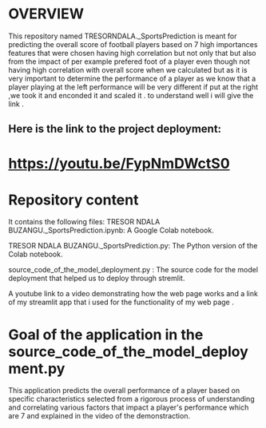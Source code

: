 # OVERVIEW

This repository named TRESORNDALA._SportsPrediction is meant for predicting the overall score of football players based on 7 high importances features that were chosen having high correlation but not only that but also from the impact of per example prefered foot of a player even though not having high correlation with overall score when we calculated but as it is very important to determine the performance of a player as we know that a player playing at the left performance will be very different if put at the right ,we took it and enconded it and scaled it . to understand well i will give the link .

 ## Here is the link to the project deployment:
     
            


 # https://youtu.be/FypNmDWctS0




 


# Repository content

It contains the following files:
TRESOR NDALA BUZANGU._SportsPrediction.ipynb: A Google Colab notebook.

TRESOR NDALA BUZANGU._SportsPrediction.py: The Python version of the Colab notebook.

source_code_of_the_model_deployment.py : The source code for the model deployment that helped us to deploy through stremlit.

A youtube link to a video demonstrating how the web page works and a link of my streamlit app that i used for the functionality of my web page .

# Goal of the application in the source_code_of_the_model_deployment.py

This application predicts the overall performance of a player based on specific characteristics selected from a rigorous process of understanding and correlating various factors that impact a player's performance which are 7 and explained in the video of the demonstraction.
